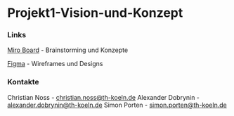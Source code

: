 # Projekt1-Vision-und-Konzept



### Links

[Miro Board](https://miro.com/app/board/o9J_kgMy_lc=/) - Brainstorming und Konzepte

[Figma](https://www.figma.com/file/053NZq1L2kvTOmeXZW9iS0/P1-Vision-und-Konzept-team-library?node-id=0%3A1) - Wireframes und Designs



### Kontakte

Christian Noss - christian.noss@th-koeln.de
Alexander Dobrynin - alexander.dobrynin@th-koeln.de
Simon Porten - simon.porten@th-koeln.de

